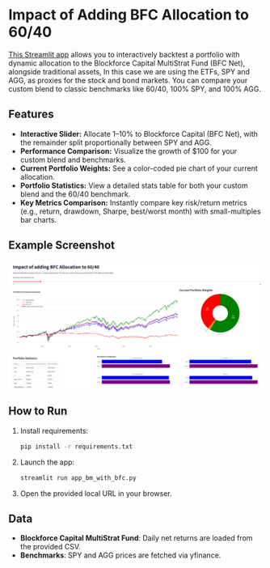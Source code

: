 # Impact of Adding BFC Allocation to 60/40

[This Streamlit app](https://blockforce.streamlit.app/) allows you to interactively backtest a portfolio with dynamic allocation to the Blockforce Capital MultiStrat Fund (BFC Net), alongside traditional assets, In this case we are using the ETFs, SPY and AGG, as proxies for the stock and bond markets. You can compare your custom blend to classic benchmarks like 60/40, 100% SPY, and 100% AGG.

## Features

- **Interactive Slider:** Allocate 1–10% to Blockforce Capital (BFC Net), with the remainder split proportionally between SPY and AGG.
- **Performance Comparison:** Visualize the growth of $100 for your custom blend and benchmarks.
- **Current Portfolio Weights:** See a color-coded pie chart of your current allocation.
- **Portfolio Statistics:** View a detailed stats table for both your custom blend and the 60/40 benchmark.
- **Key Metrics Comparison:** Instantly compare key risk/return metrics (e.g., return, drawdown, Sharpe, best/worst month) with small-multiples bar charts.

## Example Screenshot

![App Screenshot](screenshot.png)

## How to Run

1. Install requirements:
   ```bash
   pip install -r requirements.txt
   ```
2. Launch the app:
   ```bash
   streamlit run app_bm_with_bfc.py
   ```
3. Open the provided local URL in your browser.

## Data

- **Blockforce Capital MultiStrat Fund**: Daily net returns are loaded from the provided CSV.
- **Benchmarks**: SPY and AGG prices are fetched via yfinance. 